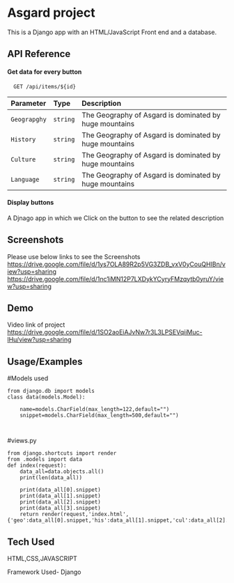 
# Asgard project

This is a Django app with an HTML/JavaScript Front end and a database.


## API Reference




#### Get data for every button

```http
  GET /api/items/${id}
```

| Parameter | Type     | Description                       |
| :-------- | :------- | :-------------------------------- |
| `Geograpghy`      | `string` |The Geography of Asgard is dominated by huge mountains
| `History`      | `string` |The Geography of Asgard is dominated by huge mountains
| `Culture`      | `string` |The Geography of Asgard is dominated by huge mountains
| `Language`      | `string` |The Geography of Asgard is dominated by huge mountains

#### Display buttons

A Djnago app in which we Click on the button to see the related description




## Screenshots
Please use below links to see the Screenshots 
https://drive.google.com/file/d/1ys7OLA89R2p5VG3ZDB_vxV0yCouQHIBn/view?usp=sharing
https://drive.google.com/file/d/1nc1iMN12P7LXDykYCyryFMzqytb0yruY/view?usp=sharing









## Demo

Video link of project  
https://drive.google.com/file/d/1SO2aoEiAJvNw7r3L3LPSEVqiiMuc-lHu/view?usp=sharing


## Usage/Examples

#Models used
```
from django.db import models
class data(models.Model):
    
    name=models.CharField(max_length=122,default="")
    snippet=models.CharField(max_length=500,default="")



```
#views.py
```
from django.shortcuts import render
from .models import data
def index(request):
    data_all=data.objects.all()
    print(len(data_all))
   
    print(data_all[0].snippet)
    print(data_all[1].snippet)
    print(data_all[2].snippet)
    print(data_all[3].snippet)
    return render(request,'index.html',{'geo':data_all[0].snippet,'his':data_all[1].snippet,'cul':data_all[2].snippet,'lan':data_all[3].snippet})
```



## Tech Used

HTML,CSS,JAVASCRIPT

Framework Used-
Django



